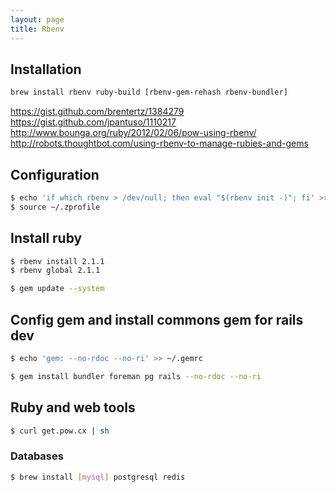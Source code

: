 ```yaml
---
layout: page
title: Rbenv
---
```


## Installation

```bash
brew install rbenv ruby-build [rbenv-gem-rehash rbenv-bundler]
```



https://gist.github.com/brentertz/1384279  
https://gist.github.com/jpantuso/1110217  
http://www.bounga.org/ruby/2012/02/06/pow-using-rbenv/
http://robots.thoughtbot.com/using-rbenv-to-manage-rubies-and-gems

## Configuration

```bash
$ echo 'if which rbenv > /dev/null; then eval "$(rbenv init -)"; fi' >> ~/.zprofile
$ source ~/.zprofile
```

## Install ruby

```bash
$ rbenv install 2.1.1
$ rbenv global 2.1.1
```

```bash
$ gem update --system
```

## Config gem and install commons gem for rails dev

```bash
$ echo 'gem: --no-rdoc --no-ri' >> ~/.gemrc
```

```bash
$ gem install bundler foreman pg rails --no-rdoc --no-ri
```

## Ruby and web tools

```bash
$ curl get.pow.cx | sh
```

### Databases

```bash
$ brew install [mysql] postgresql redis
```

